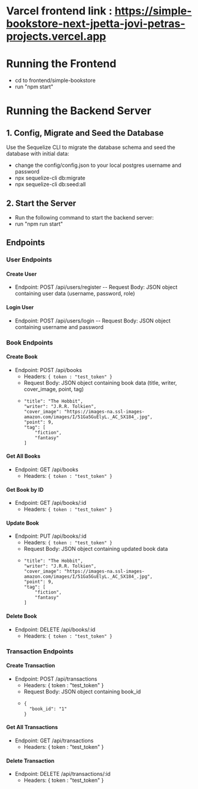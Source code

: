 # Varcel frontend link : https://simple-bookstore-next-jpetta-jovi-petras-projects.vercel.app

# Running the Frontend
- cd to frontend/simple-bookstore
- run "npm start"

# Running the Backend Server

## 1. Config, Migrate and Seed the Database

Use the Sequelize CLI to migrate the database schema and seed the database with initial data:

- change the config/config.json to your local postgres username and password
- npx sequelize-cli db:migrate
- npx sequelize-cli db:seed:all

## 2. Start the Server
- Run the following command to start the backend server:
- run "npm run start"

## Endpoints

### User Endpoints
#### Create User
- Endpoint: POST /api/users/register
-- Request Body: JSON object containing user data (username, password, role)

#### Login User
- Endpoint: POST /api/users/login
-- Request Body: JSON object containing username and password

### Book Endpoints
#### Create Book
- Endpoint: POST /api/books
  - Headers: ```{ token : "test_token" }```
  - Request Body: JSON object containing book data (title, writer, cover_image, point, tag)
  - ```
    "title": "The Hobbit",
    "writer": "J.R.R. Tolkien",
    "cover_image": "https://images-na.ssl-images-amazon.com/images/I/51Ga5GuElyL._AC_SX184_.jpg",
    "point": 9,
    "tag": [
        "fiction",
        "fantasy"
    ]
    ```
    
#### Get All Books
- Endpoint: GET /api/books
  - Headers: ```{ token : "test_token" }```

#### Get Book by ID
- Endpoint: GET /api/books/:id
  - Headers: ```{ token : "test_token" }```

#### Update Book
- Endpoint: PUT /api/books/:id
  - Headers: ```{ token : "test_token" }```
  - Request Body: JSON object containing updated book data
  - ```
    "title": "The Hobbit",
    "writer": "J.R.R. Tolkien",
    "cover_image": "https://images-na.ssl-images-amazon.com/images/I/51Ga5GuElyL._AC_SX184_.jpg",
    "point": 9,
    "tag": [
        "fiction",
        "fantasy"
    ]
    ```

#### Delete Book
- Endpoint: DELETE /api/books/:id
  - Headers: ```{ token : "test_token" }```

### Transaction Endpoints
#### Create Transaction
- Endpoint: POST /api/transactions
  - Headers: { token : "test_token" }
  - Request Body: JSON object containing book_id
  - ```
    {
      "book_id": "1"
    }
    ```

#### Get All Transactions
- Endpoint: GET /api/transactions
  - Headers: { token : "test_token" }

#### Delete Transaction
- Endpoint: DELETE /api/transactions/:id
  - Headers: { token : "test_token" }
